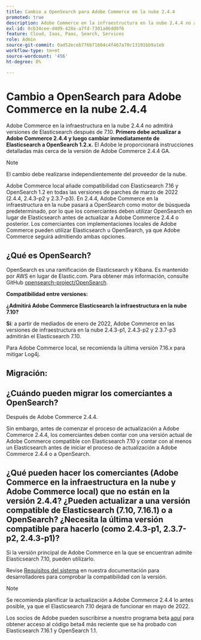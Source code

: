 ```yaml
---
title: Cambio a OpenSearch para Adobe Commerce en la nube 2.4.4
promoted: true
description: Adobe Commerce en la infraestructura en la nube 2.4.4 no admitirá versiones de Elasticsearch posteriores a la 7.10. **Primero debe actualizar a Adobe Commerce 2.4.4 y luego cambiar inmediatamente de Elasticsearch a OpenSearch 1.2.x.** El Adobe le proporcionará instrucciones detalladas más cerca de la versión Adobe Commerce 2.4.4 GA.
exl-id: 0cb34cee-d4d9-428e-a7fd-7301a86dd8f6
feature: Cloud, Iaas, Paas, Search, Services
role: Admin
source-git-commit: 0ad52eceb776b71604c4f467a70c13191bb9a1eb
workflow-type: tm+mt
source-wordcount: '456'
ht-degree: 0%

---
```


# Cambio a OpenSearch para Adobe Commerce en la nube 2.4.4

Adobe Commerce en la infraestructura en la nube 2.4.4 no admitirá versiones de Elasticsearch después de 7.10. **Primero debe actualizar a Adobe Commerce 2.4.4 y luego cambiar inmediatamente de Elasticsearch a OpenSearch 1.2.x.** El Adobe le proporcionará instrucciones detalladas más cerca de la versión de Adobe Commerce 2.4.4 GA.

>[!NOTE]
>
>El cambio debe realizarse independientemente del proveedor de la nube.

Adobe Commerce local añade compatibilidad con Elasticsearch 7.16 y OpenSearch 1.2 en todas las versiones de parches de marzo de 2022 (2.4.4, 2.4.3-p2 y 2.3.7-p3). En 2.4.4, Adobe Commerce en la infraestructura en la nube pasará a OpenSearch como motor de búsqueda predeterminado, por lo que los comerciantes deben utilizar OpenSearch en lugar de Elasticsearch antes de actualizar a Adobe Commerce 2.4.4 o posterior. Los comerciantes con implementaciones locales de Adobe Commerce pueden utilizar Elasticsearch u OpenSearch, ya que Adobe Commerce seguirá admitiendo ambas opciones.


## ¿Qué es OpenSearch?

OpenSearch es una ramificación de Elasticsearch y Kibana. Es mantenido por AWS en lugar de Elastic.com. Para obtener más información, consulte GitHub [opensearch-project/OpenSearch](https://github.com/opensearch-project/OpenSearch).

**Compatibilidad entre versiones:**

**¿Admitirá Adobe Commerce Elasticsearch la infraestructura en la nube 7.10?**

**Sí**: a partir de mediados de enero de 2022, Adobe Commerce en las versiones de infraestructura en la nube 2.4.3-p1, 2.4.3-p2 y 2.3.7-p3 admitirán el Elasticsearch 7.10.

Para Adobe Commerce local, se recomienda la última versión 7.16.x para mitigar Log4j.

## Migración:

## ¿Cuándo pueden migrar los comerciantes a OpenSearch?

Después de Adobe Commerce 2.4.4.

Sin embargo, antes de comenzar el proceso de actualización a Adobe Commerce 2.4.4, los comerciantes deben contar con una versión actual de Adobe Commerce compatible con Elasticsearch 7.10 y contar con al menos un Elasticsearch antes de iniciar el proceso de actualización a Adobe Commerce 2.4.4 o a OpenSearch.

## ¿Qué pueden hacer los comerciantes (Adobe Commerce en la infraestructura en la nube y Adobe Commerce local) que no están en la versión 2.4.4? ¿Pueden actualizar a una versión compatible de Elasticsearch (7.10, 7.16.1) o a OpenSearch? ¿Necesita la última versión compatible para hacerlo (como 2.4.3-p1, 2.3.7-p2, 2.4.3-p1)?

Si la versión principal de Adobe Commerce en la que se encuentran admite Elasticsearch 7.10, pueden utilizarlo.

Revise [Requisitos del sistema](https://experienceleague.adobe.com/docs/commerce-operations/installation-guide/system-requirements.html?lang=es) en nuestra documentación para desarrolladores para comprobar la compatibilidad con la versión.

>[!NOTE]
>
>Se recomienda planificar la actualización a Adobe Commerce 2.4.4 lo antes posible, ya que el Elasticsearch 7.10 dejará de funcionar en mayo de 2022.

Los socios de Adobe pueden suscribirse a nuestro programa beta [aquí](https://experienceleague.adobe.com/docs/commerce-operations/release/beta-program.html?lang=es) para obtener acceso al código beta4 más reciente que se ha probado con Elasticsearch 7.16.1 y OpenSearch 1.1.
